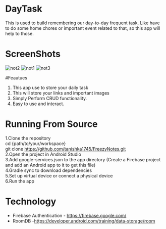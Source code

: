 # DayTask

This is used to build remembering our day-to-day frequent task. Like have to do some home chores or important event related to that, so this app will help to those.

# ScreenShots
![not2](https://github.com/user-attachments/assets/d615ad34-377d-41d4-9cf2-6e4952b7dbf6)
![not1](https://github.com/user-attachments/assets/cc88726e-e1f5-402a-9f3d-401f0127b87d)
![not3](https://github.com/user-attachments/assets/3255b499-e466-4678-b6bc-6813d6bb80f9)

#Feautues

1. This app use to store your daily task
2.  This will store your links and important images
3.  Simply Perform CRUD functionality.
4.  Easy to use and interact.


# Running From Source
1.Clone the repository </br>
cd {path/to/your/workspace} </br>
git clone https://github.com/tanishka1745/FreezyNotes.git </br>
2.Open the project in Android Studio </br>
3.Add google-services.json to the app directory (Create a Firebase project and add an Android app to it to get this file) </br>
4.Gradle sync to download dependencies </br>
5.Set up virtual device or connect a physical device </br>
6.Run the app </br>

# Technology

* Firebase Authentication - https://firebase.google.com/
* RoomDB -https://developer.android.com/training/data-storage/room
